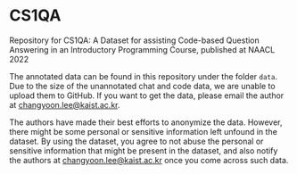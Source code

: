 # CS1QA
Repository for CS1QA: A Dataset for assisting Code-based Question Answering in an Introductory Programming Course, published at NAACL 2022

The annotated data can be found in this repository under the folder ```data```.
Due to the size of the unannotated chat and code data, we are unable to upload them to GitHub. If you want to get the data, please email the author at <changyoon.lee@kaist.ac.kr>.

The authors have made their best efforts to anonymize the data. However, there might be some personal or sensitive information left unfound in the dataset. By using the dataset, you agree to not abuse the personal or sensitive information that might be present in the dataset, and also notify the authors at <changyoon.lee@kaist.ac.kr> once you come across such data.